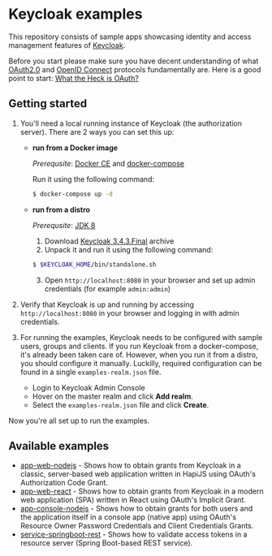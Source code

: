 # Keycloak examples

This repository consists of sample apps showcasing identity and access management features of [Keycloak](http://www.keycloak.org/). 

Before you start please make sure you have decent understanding of what [OAuth2.0](https://oauth.net/2/) and [OpenID Connect](http://openid.net/connect/) protocols fundamentally are.
Here is a good point to start: [What the Heck is OAuth?](https://developer.okta.com/blog/2017/06/21/what-the-heck-is-oauth)

## Getting started

1. You'll need a local running instance of Keycloak (the authorization server). There are 2 ways you can set this up:

    - **run from a Docker image**

        *Prerequsite*: [Docker CE](https://docs.docker.com/install/) and [docker-compose](https://docs.docker.com/compose/install/)

        Run it using the following command:

        ```bash
        $ docker-compose up -d
        ```

    - **run from a distro**

        *Prerequsite*: [JDK 8](http://www.oracle.com/technetwork/java/javase/downloads/jdk8-downloads-2133151.html)

        1. Download [Keycloak 3.4.3.Final](https://www.keycloak.org/archive/downloads-3.4.3.html) archive
        2. Unpack it and run it using the following command:
        
        ```bash
        $ $KEYCLOAK_HOME/bin/standalone.sh
        ```

        3. Open `http://localhost:8080` in your browser and set up admin credentials (for example `admin:admin`)

2. Verify that Keycloak is up and running by accessing `http://localhost:8080` in your browser and logging in with admin credentials.
3. For running the examples, Keycloak needs to be configured with sample users, groups and clients.
   If you run Keycloak from a docker-compose, it's already been taken care of.
   However, when you run it from a distro, you should configure it manually.
   Luckilly, required configuration can be found in a single `examples-realm.json` file.
   
   * Login to Keycloak Admin Console
   * Hover on the master realm and click **Add realm**.
   * Select the ``examples-realm.json`` file and click **Create**.

Now you're all set up to run the examples.

## Available examples

- [app-web-nodejs](./app-web-nodejs) - Shows how to obtain grants from Keycloak in a classic, server-based web application written in HapiJS using OAuth's Authorization Code Grant.
- [app-web-react](./app-web-react) - Shows how to obtain grants from Keycloak in a modern web application (SPA) written in React using OAuth's Implicit Grant.
- [app-console-nodejs](./app-console-nodejs) - Shows how to obtain grants for both users and the application itself in a console app (native app) using OAuth's Resource Owner Password Credentials and Client Credentials Grants.
- [service-springboot-rest](./service-springboot-rest) - Shows how to validate access tokens in a resource server (Spring Boot-based REST service).

